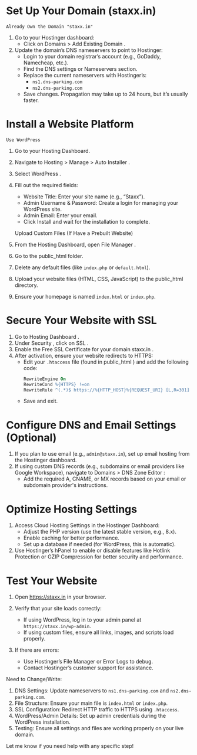 
 #   Set Up Your Domain (staxx.in) 

    Already Own the Domain "staxx.in" 
1. Go to your Hostinger dashboard:
   - Click on  Domains  >  Add Existing Domain .
2. Update the domain’s  DNS nameservers  to point to Hostinger:
   - Login to your domain registrar’s account (e.g., GoDaddy, Namecheap, etc.).
   - Find the  DNS settings  or  Nameservers  section.
   - Replace the current nameservers with Hostinger’s:
     - `ns1.dns-parking.com`
     - `ns2.dns-parking.com`
   - Save changes. Propagation may take up to 24 hours, but it’s usually faster.

 #   Install a Website Platform 

    Use WordPress    
1. Go to your Hosting Dashboard.
2. Navigate to  Hosting > Manage > Auto Installer .
3. Select  WordPress .
4. Fill out the required fields:
   -  Website Title:  Enter your site name (e.g., “Staxx”).
   -  Admin Username & Password:  Create a login for managing your WordPress site.
   -  Admin Email:  Enter your email.
   - Click  Install  and wait for the installation to complete.

    Upload Custom Files (If Have a Prebuilt Website)   
1. From the Hosting Dashboard, open  File Manager .
2. Go to the  public_html  folder.
3. Delete any default files (like `index.php` or `default.html`).
4. Upload your website files (HTML, CSS, JavaScript) to the  public_html  directory.
5. Ensure your homepage is named `index.html` or `index.php`.

 #   Secure Your Website with SSL 
1. Go to  Hosting Dashboard .
2. Under  Security , click on  SSL .
3. Enable the  Free SSL Certificate  for your domain  staxx.in .
4. After activation, ensure your website redirects to HTTPS:
   - Edit your `.htaccess` file (found in  public_html ) and add the following code:  
     ```apache
     RewriteEngine On
     RewriteCond %{HTTPS} !=on
     RewriteRule ^(.*)$ https://%{HTTP_HOST}%{REQUEST_URI} [L,R=301]
     ```
   - Save and exit.

 #  Configure DNS and Email Settings (Optional) 
1. If you plan to use email (e.g., `admin@staxx.in`), set up email hosting from the Hostinger dashboard.
2. If using custom DNS records (e.g., subdomains or email providers like Google Workspace), navigate to  Domains > DNS Zone Editor :
   - Add the required A, CNAME, or MX records based on your email or subdomain provider's instructions.

 #  Optimize Hosting Settings 
1. Access  Cloud Hosting Settings  in the Hostinger Dashboard:
   - Adjust the PHP version (use the latest stable version, e.g., 8.x).
   - Enable caching for better performance.
   - Set up a database if needed (for WordPress, this is automatic).
2. Use  Hostinger’s hPanel  to enable or disable features like Hotlink Protection or GZIP Compression for better security and performance.

 #  Test Your Website 
1. Open  https://staxx.in  in your browser.
2. Verify that your site loads correctly:
   - If using WordPress, log in to your admin panel at `https://staxx.in/wp-admin`.
   - If using custom files, ensure all links, images, and scripts load properly.

3. If there are errors:
   - Use Hostinger’s  File Manager  or  Error Logs  to debug.
   - Contact Hostinger’s customer support for assistance.

 Need to Change/Write:
1.  DNS Settings:  Update nameservers to `ns1.dns-parking.com` and `ns2.dns-parking.com`.  
2.  File Structure:  Ensure your main file is `index.html` or `index.php`.  
3.  SSL Configuration:  Redirect HTTP traffic to HTTPS using `.htaccess`.  
4.  WordPress/Admin Details:  Set up admin credentials during the WordPress installation.  
5.  Testing:  Ensure all settings and files are working properly on your live domain.

Let me know if you need help with any specific step!
